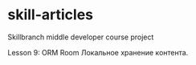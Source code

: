 # skill-articles
Skillbranch middle developer course project

Lesson 9: ORM Room
Локальное хранение контента.
